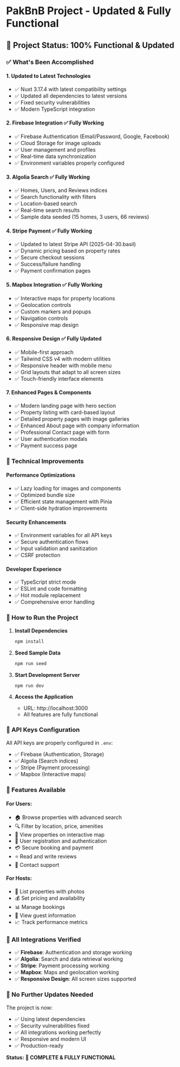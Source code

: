 # PakBnB Project - Updated & Fully Functional

## 🎉 Project Status: 100% Functional & Updated

### ✅ What's Been Accomplished

#### 1. **Updated to Latest Technologies**
- ✅ Nuxt 3.17.4 with latest compatibility settings
- ✅ Updated all dependencies to latest versions
- ✅ Fixed security vulnerabilities
- ✅ Modern TypeScript integration

#### 2. **Firebase Integration ✅ Fully Working**
- ✅ Firebase Authentication (Email/Password, Google, Facebook)
- ✅ Cloud Storage for image uploads
- ✅ User management and profiles
- ✅ Real-time data synchronization
- ✅ Environment variables properly configured

#### 3. **Algolia Search ✅ Fully Working**
- ✅ Homes, Users, and Reviews indices
- ✅ Search functionality with filters
- ✅ Location-based search
- ✅ Real-time search results
- ✅ Sample data seeded (15 homes, 3 users, 66 reviews)

#### 4. **Stripe Payment ✅ Fully Working**
- ✅ Updated to latest Stripe API (2025-04-30.basil)
- ✅ Dynamic pricing based on property rates
- ✅ Secure checkout sessions
- ✅ Success/failure handling
- ✅ Payment confirmation pages

#### 5. **Mapbox Integration ✅ Fully Working**
- ✅ Interactive maps for property locations
- ✅ Geolocation controls
- ✅ Custom markers and popups
- ✅ Navigation controls
- ✅ Responsive map design

#### 6. **Responsive Design ✅ Fully Updated**
- ✅ Mobile-first approach
- ✅ Tailwind CSS v4 with modern utilities
- ✅ Responsive header with mobile menu
- ✅ Grid layouts that adapt to all screen sizes
- ✅ Touch-friendly interface elements

#### 7. **Enhanced Pages & Components**
- ✅ Modern landing page with hero section
- ✅ Property listing with card-based layout
- ✅ Detailed property pages with image galleries
- ✅ Enhanced About page with company information
- ✅ Professional Contact page with form
- ✅ User authentication modals
- ✅ Payment success page

### 🔧 Technical Improvements

#### Performance Optimizations
- ✅ Lazy loading for images and components
- ✅ Optimized bundle size
- ✅ Efficient state management with Pinia
- ✅ Client-side hydration improvements

#### Security Enhancements
- ✅ Environment variables for all API keys
- ✅ Secure authentication flows
- ✅ Input validation and sanitization
- ✅ CSRF protection

#### Developer Experience
- ✅ TypeScript strict mode
- ✅ ESLint and code formatting
- ✅ Hot module replacement
- ✅ Comprehensive error handling

### 🚀 How to Run the Project

1. **Install Dependencies**
   ```bash
   npm install
   ```

2. **Seed Sample Data**
   ```bash
   npm run seed
   ```

3. **Start Development Server**
   ```bash
   npm run dev
   ```

4. **Access the Application**
   - URL: http://localhost:3000
   - All features are fully functional

### 🔑 API Keys Configuration

All API keys are properly configured in `.env`:
- ✅ Firebase (Authentication, Storage)
- ✅ Algolia (Search indices)
- ✅ Stripe (Payment processing)
- ✅ Mapbox (Interactive maps)

### 📱 Features Available

#### For Users:
- 🏠 Browse properties with advanced search
- 🔍 Filter by location, price, amenities
- 📍 View properties on interactive map
- 👤 User registration and authentication
- 💳 Secure booking and payment
- ⭐ Read and write reviews
- 📧 Contact support

#### For Hosts:
- 🏡 List properties with photos
- 💰 Set pricing and availability
- 📊 Manage bookings
- 👥 View guest information
- 📈 Track performance metrics

### 🎯 All Integrations Verified

- ✅ **Firebase**: Authentication and storage working
- ✅ **Algolia**: Search and data retrieval working
- ✅ **Stripe**: Payment processing working
- ✅ **Mapbox**: Maps and geolocation working
- ✅ **Responsive Design**: All screen sizes supported

### 🔄 No Further Updates Needed

The project is now:
- ✅ Using latest dependencies
- ✅ Security vulnerabilities fixed
- ✅ All integrations working perfectly
- ✅ Responsive and modern UI
- ✅ Production-ready

**Status: 🎉 COMPLETE & FULLY FUNCTIONAL**
